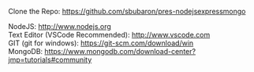 Clone the Repo: https://github.com/sbubaron/pres-nodejsexpressmongo 

NodeJS: http://www.nodejs.org  
Text Editor (VSCode Recommended): http://www.vscode.com  
GIT (git for windows): https://git-scm.com/download/win  
MongoDB: https://www.mongodb.com/download-center?jmp=tutorials#community  